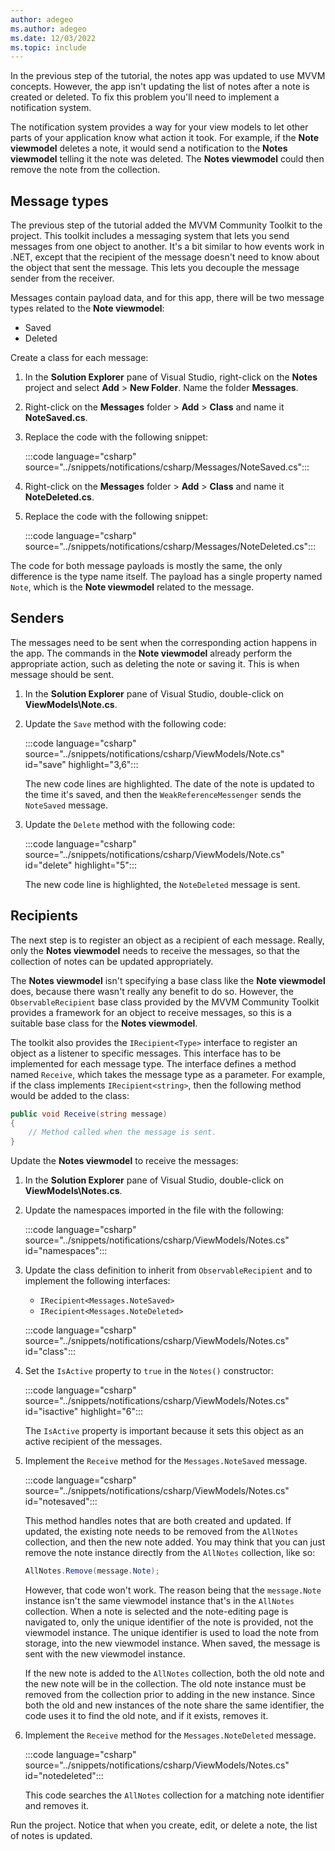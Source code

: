 ```yaml
---
author: adegeo
ms.author: adegeo
ms.date: 12/03/2022
ms.topic: include
---
```


In the previous step of the tutorial, the notes app was updated to use MVVM concepts. However, the app isn't updating the list of notes after a note is created or deleted. To fix this problem you'll need to implement a notification system.

The notification system provides a way for your view models to let other parts of your application know what action it took. For example, if the **Note viewmodel** deletes a note, it would send a notification to the **Notes viewmodel** telling it the note was deleted. The **Notes viewmodel** could then remove the note from the collection.

## Message types

The previous step of the tutorial added the MVVM Community Toolkit to the project. This toolkit includes a messaging system that lets you send messages from one object to another. It's a bit similar to how events work in .NET, except that the recipient of the message doesn't need to know about the object that sent the message. This lets you decouple the message sender from the receiver.

Messages contain payload data, and for this app, there will be two message types related to the **Note viewmodel**:

- Saved
- Deleted

Create a class for each message:

01. In the **Solution Explorer** pane of Visual Studio, right-click on the **Notes** project and select **Add** > **New Folder**. Name the folder **Messages**.
01. Right-click on the **Messages** folder > **Add** > **Class** and name it **NoteSaved.cs**.
01. Replace the code with the following snippet:

    :::code language="csharp" source="../snippets/notifications/csharp/Messages/NoteSaved.cs":::

01. Right-click on the **Messages** folder > **Add** > **Class** and name it **NoteDeleted.cs**.
01. Replace the code with the following snippet:

    :::code language="csharp" source="../snippets/notifications/csharp/Messages/NoteDeleted.cs":::

The code for both message payloads is mostly the same, the only difference is the type name itself. The payload has a single property named `Note`, which is the **Note viewmodel** related to the message.

## Senders

The messages need to be sent when the corresponding action happens in the app. The commands in the **Note viewmodel** already perform the appropriate action, such as deleting the note or saving it. This is when message should be sent.

01. In the **Solution Explorer** pane of Visual Studio, double-click on **ViewModels\\Note.cs**.
01. Update the `Save` method with the following code:

    :::code language="csharp" source="../snippets/notifications/csharp/ViewModels/Note.cs" id="save" highlight="3,6":::

    The new code lines are highlighted. The date of the note is updated to the time it's saved, and then the `WeakReferenceMessenger` sends the `NoteSaved` message.

01. Update the `Delete` method with the following code:

    :::code language="csharp" source="../snippets/notifications/csharp/ViewModels/Note.cs" id="delete" highlight="5":::

    The new code line is highlighted, the `NoteDeleted` message is sent.

## Recipients

The next step is to register an object as a recipient of each message. Really, only the **Notes viewmodel** needs to receive the messages, so that the collection of notes can be updated appropriately.

The **Notes viewmodel** isn't specifying a base class like the **Note viewmodel** does, because there wasn't really any benefit to do so. However, the `ObservableRecipient` base class provided by the MVVM Community Toolkit provides a framework for an object to receive messages, so this is a suitable base class for the **Notes viewmodel**.

The toolkit also provides the `IRecipient<Type>` interface to register an object as a listener to specific messages. This interface has to be implemented for each message type. The interface defines a method named `Receive`, which takes the message type as a parameter. For example, if the class implements `IRecipient<string>`, then the following method would be added to the class:

```csharp
public void Receive(string message)
{
    // Method called when the message is sent.
}
```

Update the **Notes viewmodel** to receive the messages:

01. In the **Solution Explorer** pane of Visual Studio, double-click on **ViewModels\\Notes.cs**.
01. Update the namespaces imported in the file with the following:

    :::code language="csharp" source="../snippets/notifications/csharp/ViewModels/Notes.cs" id="namespaces":::

01. Update the class definition to inherit from `ObservableRecipient` and to implement the following interfaces:

    - `IRecipient<Messages.NoteSaved>`
    - `IRecipient<Messages.NoteDeleted>`

    :::code language="csharp" source="../snippets/notifications/csharp/ViewModels/Notes.cs" id="class":::

01. Set the `IsActive` property to `true` in the `Notes()` constructor:

    :::code language="csharp" source="../snippets/notifications/csharp/ViewModels/Notes.cs" id="isactive" highlight="6":::

    The `IsActive` property is important because it sets this object as an active recipient of the messages.

01. Implement the `Receive` method for the `Messages.NoteSaved` message.

    :::code language="csharp" source="../snippets/notifications/csharp/ViewModels/Notes.cs" id="notesaved":::

    This method handles notes that are both created and updated. If updated, the existing note needs to be removed from the `AllNotes` collection, and then the new note added. You may think that you can just remove the note instance directly from the `AllNotes` collection, like so:

    ```csharp
    AllNotes.Remove(message.Note);
    ```

    However, that code won't work. The reason being that the `message.Note` instance isn't the same viewmodel instance that's in the `AllNotes` collection. When a note is selected and the note-editing page is navigated to, only the unique identifier of the note is provided, not the viewmodel instance. The unique identifier is used to load the note from storage, into the new viewmodel instance. When saved, the message is sent with the new viewmodel instance.

    If the new note is added to the `AllNotes` collection, both the old note and the new note will be in the collection. The old note instance must be removed from the collection prior to adding in the new instance. Since both the old and new instances of the note share the same identifier, the code uses it to find the old note, and if it exists, removes it.

01. Implement the `Receive` method for the `Messages.NoteDeleted` message.

    :::code language="csharp" source="../snippets/notifications/csharp/ViewModels/Notes.cs" id="notedeleted":::

    This code searches the `AllNotes` collection for a matching note identifier and removes it.

Run the project. Notice that when you create, edit, or delete a note, the list of notes is updated.
